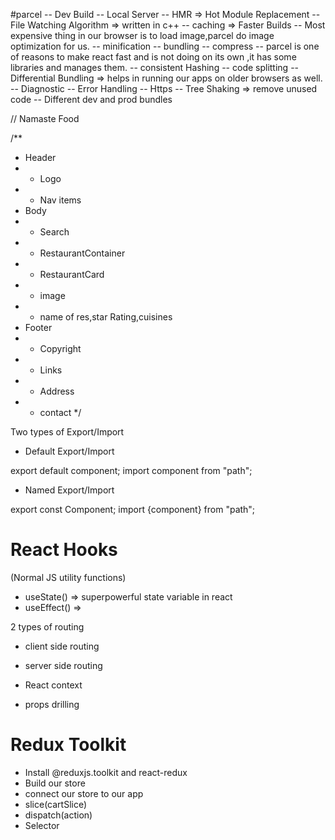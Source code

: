 #parcel
-- Dev Build
-- Local Server
-- HMR => Hot Module Replacement
-- File Watching Algorithm => written in c++
-- caching => Faster Builds
-- Most expensive thing in our browser is to load image,parcel do image optimization for us.
-- minification
-- bundling
-- compress
-- parcel is one of reasons to make react fast and is  not doing on its own ,it has some libraries and manages them.
-- consistent Hashing
-- code splitting
-- Differential Bundling => helps in running our apps on older browsers as well.
-- Diagnostic
-- Error Handling
-- Https
-- Tree Shaking => remove unused code
-- Different dev and prod bundles

// Namaste Food 

/**
 * Header
 *  - Logo
 *  - Nav items
 * Body
 * - Search
 * - RestaurantContainer
 * - RestaurantCard 
 *   - image
 *   - name of res,star Rating,cuisines
 * Footer
 * - Copyright
 * - Links
 * - Address
 * - contact
 */


Two types of Export/Import

- Default Export/Import

export default component;
import component from "path";

- Named Export/Import

export const Component;
import {component} from "path";


# React Hooks
(Normal JS utility functions)
- useState() => superpowerful state variable in react 
- useEffect() => 
 
2 types of routing
- client side routing
- server side routing


- React context
- props drilling

# Redux Toolkit
- Install @reduxjs.toolkit and react-redux
- Build our store
- connect our store to our app
- slice(cartSlice)
- dispatch(action)
- Selector